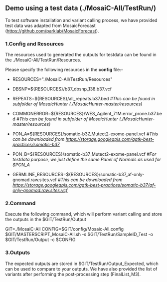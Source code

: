 ## Demo using a test data (./MosaiC-All/TestRun/)

To test software installation and variant calling process, we have provided test data was adapted from MosaicForecast (https://github.com/parklab/MosaicForecast). 

### 1.Config and Resources
The resources used to generated the outputs for testdata can be found in the ./MosaiC-All/TestRun/Resources. 

Please specify the following resources in the **config** file:-

- RESOURCES="./MosaiC-All/TestRun/Resources"

- DBSNP=${RESOURCES}/b37_dbsnp_138.b37.vcf

- REPEATS=${RESOURCES}/all_repeats.b37.bed
  _#This can be found in subfolder of MosaicHunter (./MosaicHunter-master/resources)_

- COMMONERROR=${RESOURCES}/WES_Agilent_71M.error_prone.b37.bed
  _#This can be found in subfolder of MosaicHunter (./MosaicHunter-master/resources)_

- PON_A=${RESOURCES}/somatic-b37_Mutect2-exome-panel.vcf
  _#This can be downloaded from https://storage.googleapis.com/gatk-best-practices/somatic-b37_

- PON_B=${RESOURCES}/somatic-b37_Mutect2-exome-panel.vcf
  _#For testdata purpose, we just define the same Panel of Normals as used for $PON_A_

- GERMLINE_RESOURCES=${RESOURCES}/somatic-b37_af-only-gnomad.raw.sites.vcf
  _#This can be downloaded from https://storage.googleapis.com/gatk-best-practices/somatic-b37/af-only-gnomad.raw.sites.vcf_

### 2.Command

Execute the following command, which will perform variant calling and store the outputs in the $GIT/TestRun/Output

GIT=./MosaiC-All
CONFIG=$GIT/config/Mosaic-All.config
$GIT/MASTERSCRIPT_MosaiC-All.sh -s $GIT/TestRun/SampleID_Test -o $GIT/TestRun/Output -c $CONFIG

### 3.Outputs

The expected outputs are stored in $GIT/TestRun/Output_Expected, which can be used to compare to your outputs. We have also provided the list of variants after performing the post-processing step (FinalList_M3).

